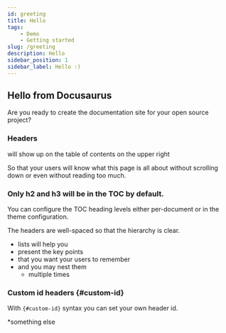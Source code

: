 ```yaml
---
id: greeting
title: Hello
tags: 
    - Demo
    - Getting started
slug: /greeting
description: Hello 
sidebar_position: 1
sidebar_label: Hello :)      
---
```

## Hello from Docusaurus

Are you ready to create the documentation site for your open source project?

### Headers

will show up on the table of contents on the upper right

So that your users will know what this page is all about without scrolling down or even without reading too much.

### Only h2 and h3 will be in the TOC by default.

You can configure the TOC heading levels either per-document or in the theme configuration.

The headers are well-spaced so that the hierarchy is clear.

- lists will help you
- present the key points
- that you want your users to remember
- and you may nest them
    - multiple times

### Custom id headers {#custom-id}

With `{#custom-id}` syntax you can set your own header id.

*something else 